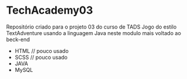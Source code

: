 # TechAcademy03
Repositório criado para o projeto 03 do curso de TADS 
Jogo do estilo TextAdventure usando a linguagem Java neste modulo mais voltado ao beck-end
- HTML // pouco usado
- SCSS // pouco usado
- JAVA
- MySQL

  
